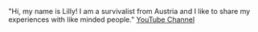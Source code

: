 "Hi, my name is Lilly! I am a survivalist from Austria and I like to share
my experiences with like minded people." [YouTube Channel][1]

[1]: https://www.youtube.com/channel/UCS4LBgyn1WLSojiQI4aPjtg